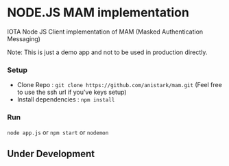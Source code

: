 # NODE.JS MAM implementation

IOTA Node JS Client implementation of MAM (Masked Authentication Messaging)

Note: This is just a demo app and not to be used in production directly.


### Setup

* Clone Repo : `git clone https://github.com/anistark/mam.git` (Feel free to use the ssh url if you've keys setup)
* Install dependencies : `npm install`


### Run

`node app.js` or `npm start` or `nodemon`


## Under Development
